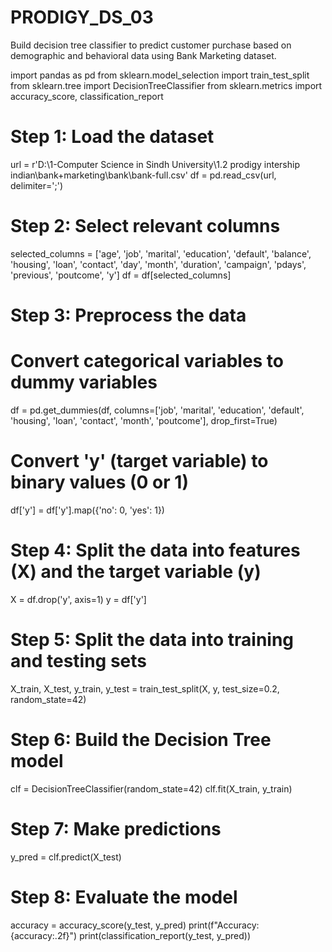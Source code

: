 # PRODIGY_DS_03
Build decision tree classifier to predict customer purchase based on demographic and behavioral data using Bank Marketing dataset.




import pandas as pd
from sklearn.model_selection import train_test_split
from sklearn.tree import DecisionTreeClassifier
from sklearn.metrics import accuracy_score, classification_report

# Step 1: Load the dataset
url = r'D:\1-Computer Science in Sindh University\1.2 prodigy intership indian\bank+marketing\bank\bank-full.csv'
df = pd.read_csv(url, delimiter=';')


# Step 2: Select relevant columns
selected_columns = ['age', 'job', 'marital', 'education', 'default', 'balance', 'housing', 'loan',
                    'contact', 'day', 'month', 'duration', 'campaign', 'pdays', 'previous', 'poutcome', 'y']
df = df[selected_columns]

# Step 3: Preprocess the data
# Convert categorical variables to dummy variables
df = pd.get_dummies(df, columns=['job', 'marital', 'education', 'default', 'housing', 'loan', 'contact', 'month', 'poutcome'], drop_first=True)

# Convert 'y' (target variable) to binary values (0 or 1)
df['y'] = df['y'].map({'no': 0, 'yes': 1})

# Step 4: Split the data into features (X) and the target variable (y)
X = df.drop('y', axis=1)
y = df['y']

# Step 5: Split the data into training and testing sets
X_train, X_test, y_train, y_test = train_test_split(X, y, test_size=0.2, random_state=42)

# Step 6: Build the Decision Tree model
clf = DecisionTreeClassifier(random_state=42)
clf.fit(X_train, y_train)

# Step 7: Make predictions
y_pred = clf.predict(X_test)

# Step 8: Evaluate the model
accuracy = accuracy_score(y_test, y_pred)
print(f"Accuracy: {accuracy:.2f}")
print(classification_report(y_test, y_pred))
     
